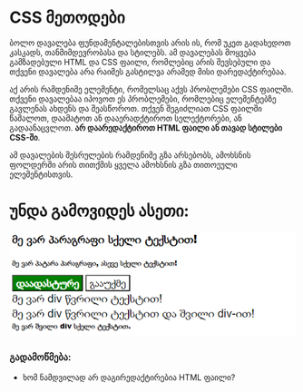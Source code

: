 # CSS მეთოდები

ბოლო დავალება ფუნდამენტალებისთვის არის ის, რომ უკეთ გადახედოთ კასკადს, თანმიმდევრობასა და სტილებს. ამ დავალებას მოყვება გამზადებული HTML და CSS ფაილი, რომლებიც არის შევსებული და თქვენი დავალება არა რაიმეს გასტილვა არამედ მისი დარედაქტირებაა.

აქ არის რამდენიმე ელემენტი, რომელსაც აქვს პრობლემები CSS ფაილში. თქვენი დავალებაა იპოვოთ ეს პრობლემები, რომლებიც ელემენტებზე გავლენას ახდენს და შეასწოროთ. თქვენ შეგიძლიათ CSS ფაილში წაშალოთ, დაამატოთ ან დააერადქტიროთ სელექტორები, ან გადაანაცვლოთ. **არ დაარედაქტიროთ HTML ფაილი ან თავად სტილები CSS-ში**.

ამ დავალების შესრულების რამდენიმე გზა არსებობს, ამოხსნის ფოლდერში არის თითქმის ყველა ამოხსნის გზა თითოეული ელემენტისთვის.

# უნდა გამოვიდეს ასეთი:

![dasrulebuli](./dasrulebuli.png)

### გადამოწმება:

- ხომ ნამდვილად არ დაგირედაქტირებია HTML ფაილი?